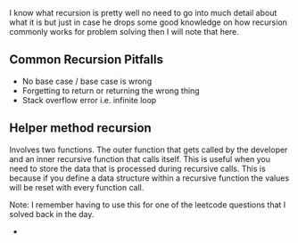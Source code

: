 I know what recursion is pretty well no need to go into much detail about what it is but just in case he drops some good knowledge on how recursion commonly works for problem solving then I will note that here.

## Common Recursion Pitfalls

- No base case / base case is wrong
- Forgetting to return or returning the wrong thing
- Stack overflow error i.e. infinite loop

## Helper method recursion

Involves two functions. The outer function that gets called by the developer and an inner recursive function that calls itself. This is useful when you need to store the data that is processed during recursive calls. This is because if you define a data structure within a recursive function the values will be reset with every function call.

Note: I remember having to use this for one of the leetcode questions that I solved back in the day.

- 